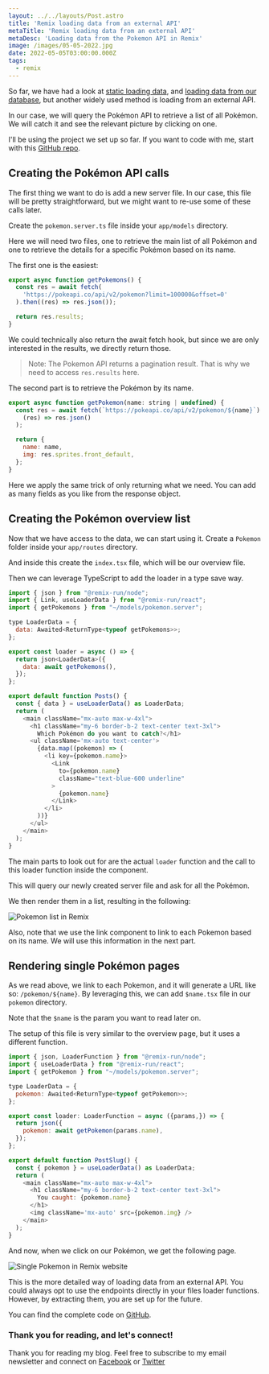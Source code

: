 ```yaml
---
layout: ../../layouts/Post.astro
title: 'Remix loading data from an external API'
metaTitle: 'Remix loading data from an external API'
metaDesc: 'Loading data from the Pokemon API in Remix'
image: /images/05-05-2022.jpg
date: 2022-05-05T03:00:00.000Z
tags:
  - remix
---
```


So far, we have had a look at [static loading data](https://daily-dev-tips.com/posts/remix-and-data-loading/), and [loading data from our database](https://daily-dev-tips.com/posts/adding-prisma-to-remix/), but another widely used method is loading from an external API.

In our case, we will query the Pokémon API to retrieve a list of all Pokémon. We will catch it and see the relevant picture by clicking on one.

I'll be using the project we set up so far.
If you want to code with me, start with this [GitHub repo](https://github.com/rebelchris/remix-starter/tree/error-handling).

## Creating the Pokémon API calls

The first thing we want to do is add a new server file. In our case, this file will be pretty straightforward, but we might want to re-use some of these calls later.

Create the `pokemon.server.ts` file inside your `app/models` directory.

Here we will need two files, one to retrieve the main list of all Pokémon and one to retrieve the details for a specific Pokémon based on its name.

The first one is the easiest:

```js
export async function getPokemons() {
  const res = await fetch(
    'https://pokeapi.co/api/v2/pokemon?limit=100000&offset=0'
  ).then((res) => res.json());

  return res.results;
}
```

We could technically also return the await fetch hook, but since we are only interested in the results, we directly return those.

> Note: The Pokemon API returns a pagination result. That is why we need to access `res.results` here.

The second part is to retrieve the Pokémon by its name.

```js
export async function getPokemon(name: string | undefined) {
  const res = await fetch(`https://pokeapi.co/api/v2/pokemon/${name}`).then(
    (res) => res.json()
  );

  return {
    name: name,
    img: res.sprites.front_default,
  };
}
```

Here we apply the same trick of only returning what we need. You can add as many fields as you like from the response object.

## Creating the Pokémon overview list

Now that we have access to the data, we can start using it.
Create a `Pokemon` folder inside your `app/routes` directory.

And inside this create the `index.tsx` file, which will be our overview file.

Then we can leverage TypeScript to add the loader in a type save way.

```js
import { json } from "@remix-run/node";
import { Link, useLoaderData } from "@remix-run/react";
import { getPokemons } from "~/models/pokemon.server";

type LoaderData = {
  data: Awaited<ReturnType<typeof getPokemons>>;
};

export const loader = async () => {
  return json<LoaderData>({
    data: await getPokemons(),
  });
};

export default function Posts() {
  const { data } = useLoaderData() as LoaderData;
  return (
    <main className="mx-auto max-w-4xl">
      <h1 className="my-6 border-b-2 text-center text-3xl">
        Which Pokémon do you want to catch?</h1>
      <ul className='mx-auto text-center'>
        {data.map((pokemon) => (
          <li key={pokemon.name}>
            <Link
              to={pokemon.name}
              className="text-blue-600 underline"
            >
              {pokemon.name}
            </Link>
          </li>
        ))}
      </ul>
    </main>
  );
}
```

The main parts to look out for are the actual `loader` function and the call to this loader function inside the component.

This will query our newly created server file and ask for all the Pokémon.

We then render them in a list, resulting in the following:

![Pokemon list in Remix](https://cdn.hashnode.com/res/hashnode/image/upload/v1650864196915/CCmV7Z9vQ.png)

Also, note that we use the link component to link to each Pokemon based on its name.
We will use this information in the next part.

## Rendering single Pokémon pages

As we read above, we link to each Pokemon, and it will generate a URL like so: `/pokemon/${name}`.
By leveraging this, we can add `$name.tsx` file in our `pokemon` directory.

Note that the `$name` is the param you want to read later on.

The setup of this file is very similar to the overview page, but it uses a different function.

```js
import { json, LoaderFunction } from "@remix-run/node";
import { useLoaderData } from "@remix-run/react";
import { getPokemon } from "~/models/pokemon.server";

type LoaderData = {
  pokemon: Awaited<ReturnType<typeof getPokemon>>;
};

export const loader: LoaderFunction = async ({params,}) => {
  return json({
    pokemon: await getPokemon(params.name),
  });
};

export default function PostSlug() {
  const { pokemon } = useLoaderData() as LoaderData;
  return (
    <main className="mx-auto max-w-4xl">
      <h1 className="my-6 border-b-2 text-center text-3xl">
        You caught: {pokemon.name}
      </h1>
      <img className='mx-auto' src={pokemon.img} />
    </main>
  );
}
```

And now, when we click on our Pokémon, we get the following page.

![Single Pokemon in Remix website](https://cdn.hashnode.com/res/hashnode/image/upload/v1650864456616/8tKzDIszf.png)

This is the more detailed way of loading data from an external API. You could always opt to use the endpoints directly in your files loader functions.
However, by extracting them, you are set up for the future.

You can find the complete code on [GitHub](https://github.com/rebelchris/remix-starter/tree/pokemon-api).

### Thank you for reading, and let's connect!

Thank you for reading my blog. Feel free to subscribe to my email newsletter and connect on [Facebook](https://www.facebook.com/DailyDevTipsBlog) or [Twitter](https://twitter.com/DailyDevTips1)
